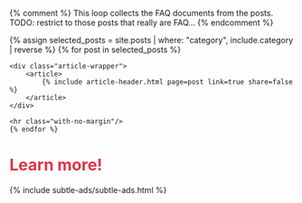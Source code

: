 
{% comment %}
   This loop collects the FAQ documents from the posts.
   TODO: restrict to those posts that really are FAQ...
{% endcomment %}



<div id="search-results">
    {% assign selected_posts = site.posts | where: "category", include.category | reverse %}
    {% for post in selected_posts  %}
  
    <div class="article-wrapper">
        <article>
            {% include article-header.html page=post link=true share=false %}
        </article>    
    </div>
    
    <hr class="with-no-margin"/>
    {% endfor %}
</div>


# <font color="#dd354b">Learn more!</font>

{% include subtle-ads/subtle-ads.html %}



